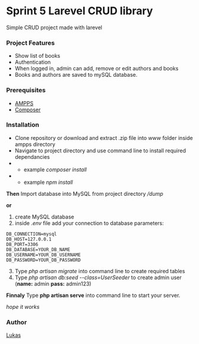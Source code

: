 # Sprint 5 Larevel CRUD library

Simple CRUD project made with larevel

### Project Features

-   Show list of books
-   Authentication
-   When logged in, admin can add, remove or edit authors and books
-   Books and authors are saved to mySQL database.

### Prerequisites

-   [AMPPS](https://ampps.com/)
-   [Composer](https://getcomposer.org/)

### Installation

-   Clone repository or download and extract .zip file into _www_ folder inside ampps directory
-   Navigate to project directory and use command line to install required dependancies
-   -   example _composer install_
-   -   example _npm install_

**Then**
Import database into MySQL from project directory _/dump_

**or**

1. create MySQL database
2. inside _.env_ file add your connection to database parameters:

```
DB_CONNECTION=mysql
DB_HOST=127.0.0.1
DB_PORT=3306
DB_DATABASE=YOUR_DB_NAME
DB_USERNAME=YOUR_DB_USERNAME
DB_PASSWORD=YOUR_DB_PASSWORD
```

3. Type _php artisan migrate_ into command line to create required tables
4. Type _php artisan db:seed --class=UserSeeder_ to create admin user (**name:** admin **pass:** admin123)

**Finnaly**
Type **php artisan serve** into command line to start your server.

_hope it works_

### Author

[Lukas](https://github.com/Lukasring)
